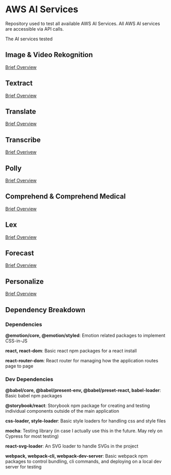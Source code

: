 # AWS AI Services
Repository used to test all available AWS AI Services.
All AWS AI services are accessible via API calls.

The AI services tested

## Image & Video Rekognition
[Brief Overview](https://aws.amazon.com/rekognition/)

## Textract
[Brief Overview](https://aws.amazon.com/textract/)

## Translate 
[Brief Overview](https://aws.amazon.com/translate/)

## Transcribe
[Brief Overivew](https://aws.amazon.com/transcribe/)

## Polly 
[Brief Overview](https://aws.amazon.com/polly/)

## Comprehend & Comprehend Medical 
[Brief Overview](https://aws.amazon.com/comprehend/)

## Lex
[Brief Overview](https://aws.amazon.com/lex/)

## Forecast 
[Brief Overview](https://aws.amazon.com/forecast/)

## Personalize
[Brief Overview](https://aws.amazon.com/personalize/)

## Dependency Breakdown

### Dependencies

**@emotion/core, @emotion/styled**: Emotion related packages to implement CSS-in-JS

**react, react-dom**: Basic react npm packages for a react install

**react-router-dom**: React router for managing how the application routes page to page 

### Dev Dependencies

**@babel/core, @babel/present-env, @babel/preset-react, babel-loader**: Basic babel npm packages

**@storybook/react**: Storybook npm package for creating and testing individual components outside of the main application

**css-loader, style-loader**: Basic style loaders for handling css and style files

**mocha**: Testing library (in case I actually use this in the future. May rely on Cypress for most testing)

**react-svg-loader**: An SVG loader to handle SVGs in the project

**webpack, webpack-cli, webpack-dev-server**: Basic webpack npm packages to control bundling, cli commands, and deploying on a local dev server for testing